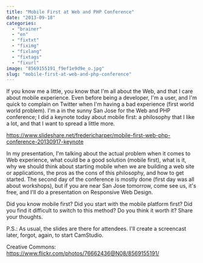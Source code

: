 ```yaml
---
title: "Mobile First at Web and PHP Conference"
date: "2013-09-18"
categories: 
  - "brainer"
  - "en"
  - "fixtxt"
  - "fiximg"
  - "fixlang"
  - "fixtags"
  - "fixurl"
image: "8569155191_f9ef1e9d9e_o.jpg"
slug: "mobile-first-at-web-and-php-conference"
---
```


If you know me a little, you know that I'm all about the Web, and that I care about mobile experience. Even before being a developer, I'm a user, and I'm quick to complain on Twitter when I'm having a bad experience (first world world problem). I'm a in the sunny San Jose for the Web and PHP conference; I did a keynote today about mobile first: a philosophy that I like a lot, and that I want to spread a little more.

https://www.slideshare.net/fredericharper/mobile-first-web-php-conference-20130917-keynote

In my presentation, I'm talking about the actual problem when it comes to Web experience, what could be a good solution (mobile first), what is it, why we should think about starting mobile when we are building a web site or applications, the pros as the cons of this philosophy, and how to get started. The second day of the conference is mostly done (first day was all about workshops), but if you are near San Jose tomorrow, come see us, it's free, and I'll do a presentation on Responsive Web Design.

Did you know mobile first? Did you start with the mobile platform first? Did you find it difficult to switch to this method? Do you think it worth it? Share your thoughts.

P.S.: As usual, the slides are there for attendees. I'll create a screencast later, forgot, again, to start CamStudio.

Creative Commons: https://www.flickr.com/photos/76662436@N08/8569155191/
